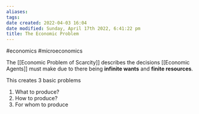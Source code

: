 ```yaml
---
aliases: 
tags: 
date created: 2022-04-03 16:04
date modified: Sunday, April 17th 2022, 6:41:22 pm
title: The Economic Problem
---
```


#economics #microeconomics

The [[Economic Problem of Scarcity]] describes the decisions [[Economic Agents]] must make due to there being **infinite wants** and **finite resources**.

This creates 3 basic problems

1. What to produce?
2. How to produce?
3. For whom to produce
